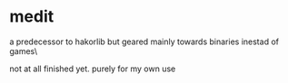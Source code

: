 # medit
a predecessor to hakorlib but geared mainly towards binaries inestad of games\

not at all finished yet. purely for my own use

